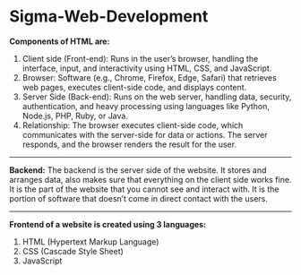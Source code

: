 # Sigma-Web-Development

**Components of HTML are:**
1. Client side (Front-end): Runs in the user’s browser, handling the interface, input, and interactivity using HTML, CSS, and JavaScript.
2. Browser:  Software (e.g., Chrome, Firefox, Edge, Safari) that retrieves web pages, executes client-side code, and displays content.
3. Server Side (Back-end): Runs on the web server, handling data, security, authentication, and heavy processing using languages like Python, Node.js, PHP, Ruby, or Java.
4. Relationship: The browser executes client-side code, which communicates with the server-side for data or actions. The server responds, and the browser renders the result for the user.

--------------------------------------------------------

**Backend:**
The backend is the server side of the website.
It stores and arranges data, also makes sure that everything on the client side works fine.
It is the part of the website that you cannot see and interact with.
It is the portion of software that doesn’t come in direct contact with the users.

--------------------------------------------------------------------------------------

**Frontend of a website is created using 3 languages:**
1. HTML (Hypertext Markup Language)
2. CSS (Cascade Style Sheet)
3. JavaScript
